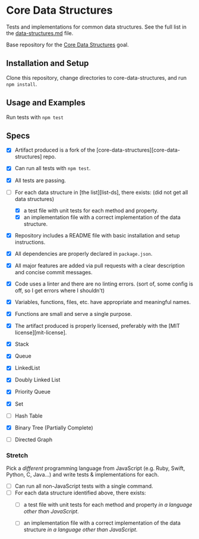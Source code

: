 # Core Data Structures

Tests and implementations for common data structures. See the full list in the [data-structures.md](data-structures.md) file.

Base repository for the [Core Data Structures](http://jsdev.learnersguild.org/goals/128) goal.

## Installation and Setup

Clone this repository, change directories to core-data-structures, and run `npm install`.

## Usage and Examples

Run tests with `npm test`

## Specs

- [x] Artifact produced is a fork of the [core-data-structures][core-data-structures] repo.
- [x] Can run all tests with `npm test`.
- [x] All tests are passing.
- [ ] For each data structure in [the list][list-ds], there exists: (did not get all data structures)
  - [x] a test file with unit tests for each method and property.
  - [x] an implementation file with a correct implementation of the data structure.
- [x] Repository includes a README file with basic installation and setup instructions.
- [x] All dependencies are properly declared in `package.json`.
- [x] All major features are added via pull requests with a clear description and concise commit messages.
- [x] Code uses a linter and there are no linting errors. (sort of, some config is off, so I get errors where I shouldn't)
- [x] Variables, functions, files, etc. have appropriate and meaningful names.
- [x] Functions are small and serve a single purpose.
- [x] The artifact produced is properly licensed, preferably with the [MIT license][mit-license].

- [x] Stack
- [x] Queue
- [x] LinkedList
- [x] Doubly Linked List
- [x] Priority Queue
- [x] Set

- [ ] Hash Table
- [x] Binary Tree (Partially Complete)
- [ ] Directed Graph
### Stretch

Pick a _different_ programming language from JavaScript (e.g. Ruby, Swift, Python, C, Java...) and write tests & implementations for each.

- [ ] Can run all non-JavaScript tests with a single command.
- [ ] For each data structure identified above, there exists:
  - [ ] a test file with unit tests for each method and property _in a language other than JavaScript_.
  - [ ] an implementation file with a correct implementation of the data structure _in a language other than JavaScript_.

